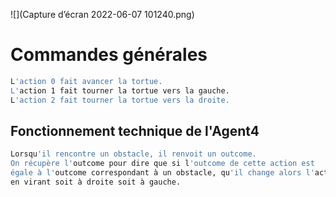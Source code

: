 ![](Capture d’écran 2022-06-07 101240.png)


# Commandes générales
```bash
L'action 0 fait avancer la tortue.
L'action 1 fait tourner la tortue vers la gauche.
L'action 2 fait tourner la tortue vers la droite.
```
## Fonctionnement technique de l'Agent4
```bash
Lorsqu'il rencontre un obstacle, il renvoit un outcome.
On récupère l'outcome pour dire que si l'outcome de cette action est 
égale à l'outcome correspondant à un obstacle, qu'il change alors l'action 
en virant soit à droite soit à gauche.
```


